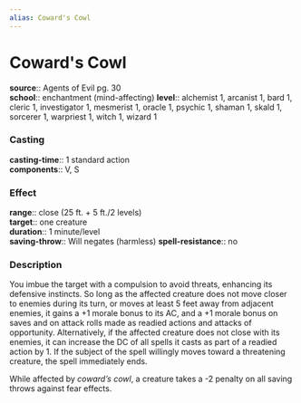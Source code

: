 ```yaml
---
alias: Coward's Cowl
---
```


# Coward's Cowl 

**source**:: Agents of Evil pg. 30  
**school**:: enchantment (mind-affecting)
**level**:: alchemist 1, arcanist 1, bard 1, cleric 1, investigator 1, mesmerist 1, oracle 1, psychic 1, shaman 1, skald 1, sorcerer 1, warpriest 1, witch 1, wizard 1

### Casting 

**casting-time**:: 1 standard action  
**components**:: V, S

### Effect 

**range**:: close (25 ft. + 5 ft./2 levels)  
**target**:: one creature  
**duration**:: 1 minute/level  
**saving-throw**:: Will negates (harmless)
**spell-resistance**:: no

### Description 

You imbue the target with a compulsion to avoid threats, enhancing its defensive instincts. So long as the affected creature does not move closer to enemies during its turn, or moves at least 5 feet away from adjacent enemies, it gains a +1 morale bonus to its AC, and a +1 morale bonus on saves and on attack rolls made as readied actions and attacks of opportunity. Alternatively, if the affected creature does not close with its enemies, it can increase the DC of all spells it casts as part of a readied action by 1. If the subject of the spell willingly moves toward a threatening creature, the spell immediately ends.  
  
While affected by *coward’s cowl*, a creature takes a -2 penalty on all saving throws against fear effects.
